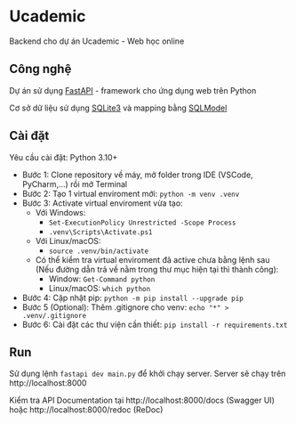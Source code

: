 # Ucademic
Backend cho dự án Ucademic - Web học online


## Công nghệ
Dự án sử dụng [FastAPI](https://fastapi.tiangolo.com) - framework cho ứng dụng web trên Python

Cơ sở dữ liệu sử dụng [SQLite3](https://www.sqlite.org) và mapping bằng [SQLModel](https://sqlmodel.tiangolo.com)


## Cài đặt
Yêu cầu cài đặt: Python 3.10+
- Bước 1: Clone repository về máy, mở folder trong IDE (VSCode, PyCharm,...) rồi mở Terminal
- Bước 2: Tạo 1 virtual enviroment mới: `python -m venv .venv`
- Bước 3: Activate virtual enviroment vừa tạo:
  - Với Windows:
    - `Set-ExecutionPolicy Unrestricted -Scope Process`
    - `.venv\Scripts\Activate.ps1`
  - Với Linux/macOS:
    - `source .venv/bin/activate`
  - Có thể kiểm tra virtual enviroment đã active chưa bằng lệnh sau (Nếu đường dẫn trả về nằm trong thư mục hiện tại thì thành công):
    - Window: `Get-Command python`
    - Linux/macOS: `which python`
- Bước 4: Cập nhật pip: `python -m pip install --upgrade pip`
- Bước 5 (Optional): Thêm .gitignore cho venv: `echo "*" > .venv/.gitignore`
- Bước 6: Cài đặt các thư viện cần thiết: `pip install -r requirements.txt`


## Run
Sử dụng lệnh `fastapi dev main.py` để khởi chạy server. Server sẽ chạy trên http://localhost:8000

Kiểm tra API Documentation tại http://localhost:8000/docs (Swagger UI) hoặc http://localhost:8000/redoc (ReDoc)
